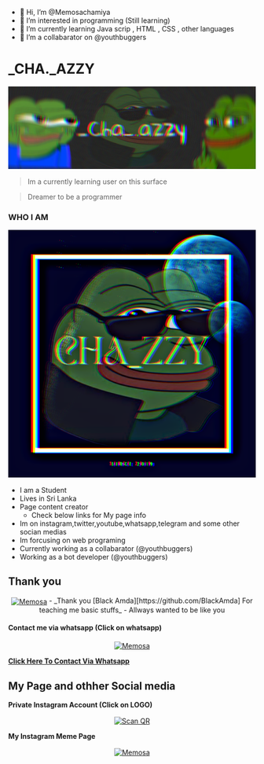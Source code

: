 - 👋 Hi, I’m @Memosachamiya
- 👀 I’m interested in programming (Still learning)
- 🌱 I’m currently learning Java scrip , HTML , CSS , other languages
- 💞️ I’m a collabarator on @youthbuggers

# _CHA._AZZY 
![](https://github.com/Memosachamiya/Memosa/blob/main/plugins/Mybanner.jpg?raw=true)

> Im a currently learning user on this surface

> Dreamer to be a programmer


### WHO I AM

![](https://github.com/Memosachamiya/ragn-md/blob/main/plugins/My%20logo.png?raw=true)


- I am a Student
- Lives in Sri Lanka
- Page content creator
    - Check below links for My page info
- Im on instagram,twitter,youtube,whatsapp,telegram and some other socian medias
- Im forcusing on web programing 
- Currently working as a collabarator (@youthbuggers)
- Working as a bot developer (@youthbuggers)
## Thank you
<p align="center">
<a href="https://github.com/BlackAmda"><img align="center" src="https://avatars.githubusercontent.com/u/83172207?v=" alt="Memosa" height="300" width="300" /></a>
- _Thank you [Black Amda][https://github.com/BlackAmda] For teaching me basic stuffs_
     - Allways wanted to be like you



#### Contact me via whatsapp (Click on whatsapp)
<p align="center">
<a href="https://wa.me/94760168732"><img align="center" src="https://static.whatsapp.net/rsrc.php/v3/yO/r/FsWUqRoOsPu.png" alt="Memosa" height="202" width="385" /></a>

****[Click Here To Contact Via Whatsapp]()****

[https://github.com/BlackAmda]: https://github.com/BlackAmda "https://github.com/BlackAmda"

## My Page and othher Social media
**Private Instagram Account (Click on LOGO)**
<p align="center">
<a href="https://www.instagram.com/_cha._azzy/"><img align="center" src="https://vectorlogo4u.com/wp-content/uploads/2019/09/Instagram-wordmark-logo.png" alt="Scan QR" height="112" width="300" /></a>
<br>

**My Instagram Meme Page**
<p align="center">
<a href="https://www.instagram.com/memosa_page"><img align="center" src="https://www.pngmart.com/files/13/Instagram-Logo-Transparent.png" alt="Memosa" height="112" width="300" /></a>
<br>

